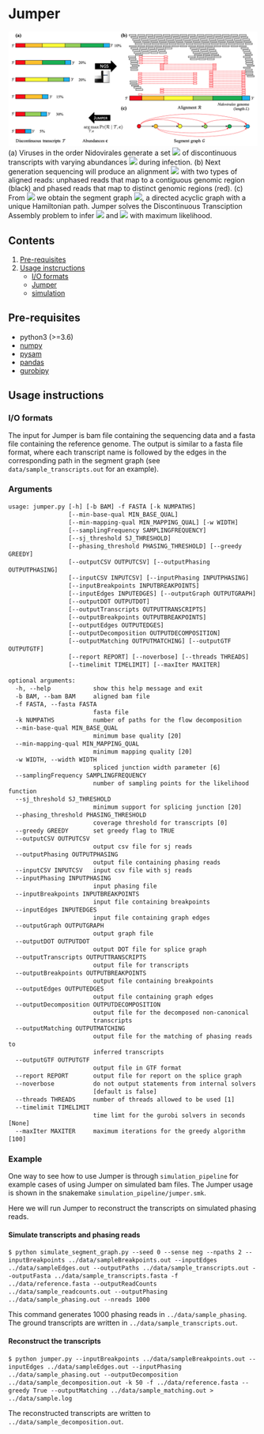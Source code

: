 # Jumper

![Overview of Jumper](overview.png)
(a) Viruses in the order Nidovirales generate a set <img src="https://latex.codecogs.com/gif.latex?\mathcal{T}" /> of discontinuous transcripts with varying abundances <img src="https://latex.codecogs.com/gif.latex?\mathbf{c}" /> during infection.
(b) Next generation sequencing will produce an alignment <img src="https://latex.codecogs.com/gif.latex?\mathcal{R}" /> with two types of aligned reads: unphased reads that map to a contiguous genomic region (black) and phased reads that map to distinct genomic regions (red).
(c) From <img src="https://latex.codecogs.com/gif.latex?\mathcal{R}" /> we obtain the segment graph <img src="https://latex.codecogs.com/gif.latex?G" />, a directed acyclic graph with a unique Hamiltonian path. Jumper solves the Discontinuous Transciption Assembly problem to infer <img src="https://latex.codecogs.com/gif.latex?\mathcal{T}" /> and <img src="https://latex.codecogs.com/gif.latex?\mathbf{c}" /> with maximum likelihood.

## Contents

  1. [Pre-requisites](#pre-requisites)
  2. [Usage instcructions](#usage)
     * [I/O formats](#io)
     * [Jumper](#jumper)
     * [simulation](#simulation)

<a name="pre-requisites"></a>
## Pre-requisites
+ python3 (>=3.6)
+ [numpy](https://numpy.org/doc/)
+ [pysam](https://pysam.readthedocs.io/en/latest/)
+ [pandas](https://pandas.pydata.org/pandas-docs/stable/index.html)
+ [gurobipy](https://www.gurobi.com/documentation/9.0/quickstart_mac/py_python_interface.html)

<a name="usage"></a>
## Usage instructions

<a name="io"></a>
### I/O formats
The input for Jumper is bam file containing the sequencing data and a fasta file containing the reference genome.
The output is similar to a fasta file format, where each transcript name is followed by the edges in the corresponding path in the segment graph (see `data/sample_transcripts.out` for an example).

### Arguments
    usage: jumper.py [-h] [-b BAM] -f FASTA [-k NUMPATHS]
                     [--min-base-qual MIN_BASE_QUAL]
                     [--min-mapping-qual MIN_MAPPING_QUAL] [-w WIDTH]
                     [--samplingFrequency SAMPLINGFREQUENCY]
                     [--sj_threshold SJ_THRESHOLD]
                     [--phasing_threshold PHASING_THRESHOLD] [--greedy GREEDY]
                     [--outputCSV OUTPUTCSV] [--outputPhasing OUTPUTPHASING]
                     [--inputCSV INPUTCSV] [--inputPhasing INPUTPHASING]
                     [--inputBreakpoints INPUTBREAKPOINTS]
                     [--inputEdges INPUTEDGES] [--outputGraph OUTPUTGRAPH]
                     [--outputDOT OUTPUTDOT]
                     [--outputTranscripts OUTPUTTRANSCRIPTS]
                     [--outputBreakpoints OUTPUTBREAKPOINTS]
                     [--outputEdges OUTPUTEDGES]
                     [--outputDecomposition OUTPUTDECOMPOSITION]
                     [--outputMatching OUTPUTMATCHING] [--outputGTF OUTPUTGTF]
                     [--report REPORT] [--noverbose] [--threads THREADS]
                     [--timelimit TIMELIMIT] [--maxIter MAXITER]

    optional arguments:
      -h, --help            show this help message and exit
      -b BAM, --bam BAM     aligned bam file
      -f FASTA, --fasta FASTA
                            fasta file
      -k NUMPATHS           number of paths for the flow decomposition
      --min-base-qual MIN_BASE_QUAL
                            minimum base quality [20]
      --min-mapping-qual MIN_MAPPING_QUAL
                            minimum mapping quality [20]
      -w WIDTH, --width WIDTH
                            spliced junction width parameter [6]
      --samplingFrequency SAMPLINGFREQUENCY
                            number of sampling points for the likelihood function
      --sj_threshold SJ_THRESHOLD
                            minimum support for splicing junction [20]
      --phasing_threshold PHASING_THRESHOLD
                            coverage threshold for transcripts [0]
      --greedy GREEDY       set greedy flag to TRUE
      --outputCSV OUTPUTCSV
                            output csv file for sj reads
      --outputPhasing OUTPUTPHASING
                            output file containing phasing reads
      --inputCSV INPUTCSV   input csv file with sj reads
      --inputPhasing INPUTPHASING
                            input phasing file
      --inputBreakpoints INPUTBREAKPOINTS
                            input file containing breakpoints
      --inputEdges INPUTEDGES
                            input file containing graph edges
      --outputGraph OUTPUTGRAPH
                            output graph file
      --outputDOT OUTPUTDOT
                            output DOT file for splice graph
      --outputTranscripts OUTPUTTRANSCRIPTS
                            output file for transcripts
      --outputBreakpoints OUTPUTBREAKPOINTS
                            output file containing breakpoints
      --outputEdges OUTPUTEDGES
                            output file containing graph edges
      --outputDecomposition OUTPUTDECOMPOSITION
                            output file for the decomposed non-canonical
                            transcripts
      --outputMatching OUTPUTMATCHING
                            output file for the matching of phasing reads to
                            inferred transcripts
      --outputGTF OUTPUTGTF
                            output file in GTF format
      --report REPORT       output file for report on the splice graph
      --noverbose           do not output statements from internal solvers
                            [default is false]
      --threads THREADS     number of threads allowed to be used [1]
      --timelimit TIMELIMIT
                            time limt for the gurobi solvers in seconds [None]
      --maxIter MAXITER     maximum iterations for the greedy algorithm [100]

### Example
One way to see how to use Jumper is through `simulation_pipeline` for example cases of using Jumper on simulated bam files.
The Jumper usage is shown in the snakemake `simulation_pipeline/jumper.smk`.

Here we will run Jumper to reconstruct the transcripts on simulated phasing reads.

#### Simulate transcripts and phasing reads
    
    $ python simulate_segment_graph.py --seed 0 --sense neg --npaths 2 --inputBreakpoints ../data/sampleBreakpoints.out --inputEdges ../data/sampleEdges.out --outputPaths ../data/sample_transcripts.out --outputFasta ../data/sample_transcripts.fasta -f ../data/reference.fasta --outputReadCounts ../data/sample_readcounts.out --outputPhasing ../data/sample_phasing.out --nreads 1000

This command generates 1000 phasing reads in `../data/sample_phasing`.
The ground transcripts are written in `../data/sample_transcripts.out`.

#### Reconstruct the transcripts

    $ python jumper.py --inputBreakpoints ../data/sampleBreakpoints.out --inputEdges ../data/sampleEdges.out --inputPhasing ../data/sample_phasing.out --outputDecomposition ../data/sample_decomposition.out -k 50 -f ../data/reference.fasta --greedy True --outputMatching ../data/sample_matching.out > ../data/sample.log
  
The reconstructed transcripts are written to `../data/sample_decomposition.out`.

